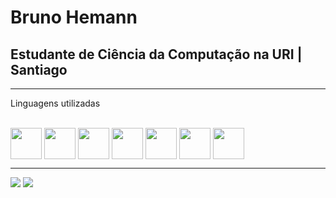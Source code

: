 <h1>Bruno Hemann</h1>
<h2>Estudante de Ciência da Computação na URI | Santiago</h2>
<hr>
  <p>Linguagens utilizadas</p>
<div style="display: inline_block align-items=center"><br>
  <img align="center"  height="50" width="50" src="https://cdn.jsdelivr.net/gh/devicons/devicon/icons/html5/html5-plain.svg">
  <img align="center"  height="50" width="50" src="https://cdn.jsdelivr.net/gh/devicons/devicon/icons/css3/css3-plain.svg">
  <img align="center"  height="50" width="50" src="https://icongr.am/devicon/javascript-original.svg?size=128&color=currentColor">
  <img align="center"  height="50" width="50" src="https://cdn.jsdelivr.net/gh/devicons/devicon/icons/java/java-original.svg">
  <img align="center" height="50" width="50" src="https://icongr.am/devicon/php-original.svg?size=128&color=currentColor" />
  <img align="center" height="50" width="50" src="https://icongr.am/devicon/c-original.svg?size=128&color=currentColor" />
  <img align="center" height="50" width="50" src="https://cdn.jsdelivr.net/gh/devicons/devicon@latest/icons/cplusplus/cplusplus-original.svg" />  
</div>
  <hr>  
  <div>  
  <a href = "mailto:brunohemann@gmail.com"><img src="https://img.shields.io/badge/-Gmail-%23333?style=for-the-badge&logo=gmail&logoColor=white" target="_blank"></a>
  <a href="https://www.linkedin.com/in/hemannb4619/" target="_blank"><img src="https://img.shields.io/badge/-LinkedIn-%230077B5?style=for-the-badge&logo=linkedin&logoColor=white" target="_blank"></a> 
</div>
